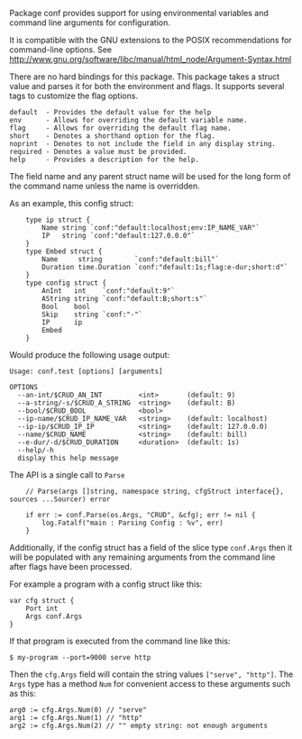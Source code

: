 Package conf provides support for using environmental variables and command
line arguments for configuration.

It is compatible with the GNU extensions to the POSIX recommendations
for command-line options. See
http://www.gnu.org/software/libc/manual/html_node/Argument-Syntax.html

There are no hard bindings for this package. This package takes a struct
value and parses it for both the environment and flags. It supports several tags
to customize the flag options.

	default  - Provides the default value for the help
	env      - Allows for overriding the default variable name.
	flag     - Allows for overriding the default flag name.
	short    - Denotes a shorthand option for the flag.
	noprint  - Denotes to not include the field in any display string.
	required - Denotes a value must be provided.
	help     - Provides a description for the help.

The field name and any parent struct name will be used for the long form of
the command name unless the name is overridden.

As an example, this config struct:
```
	type ip struct {
		Name string `conf:"default:localhost;env:IP_NAME_VAR"`
		IP   string `conf:"default:127.0.0.0"`
	}
	type Embed struct {
		Name     string        `conf:"default:bill"`
		Duration time.Duration `conf:"default:1s;flag:e-dur;short:d"`
	}
	type config struct {
		AnInt   int    `conf:"default:9"`
		AString string `conf:"default:B;short:s"`
		Bool    bool
		Skip    string `conf:"-"`
		IP      ip
		Embed
	}
```
Would produce the following usage output:
```
Usage: conf.test [options] [arguments]

OPTIONS
  --an-int/$CRUD_AN_INT         <int>       (default: 9)
  --a-string/-s/$CRUD_A_STRING  <string>    (default: B)
  --bool/$CRUD_BOOL             <bool>
  --ip-name/$CRUD_IP_NAME_VAR   <string>    (default: localhost)
  --ip-ip/$CRUD_IP_IP           <string>    (default: 127.0.0.0)
  --name/$CRUD_NAME             <string>    (default: bill)
  --e-dur/-d/$CRUD_DURATION     <duration>  (default: 1s)
  --help/-h
  display this help message
```

The API is a single call to `Parse`
```
	// Parse(args []string, namespace string, cfgStruct interface{}, sources ...Sourcer) error

	if err := conf.Parse(os.Args, "CRUD", &cfg); err != nil {
		log.Fatalf("main : Parsing Config : %v", err)
	}
```

Additionally, if the config struct has a field of the slice type `conf.Args`
then it will be populated with any remaining arguments from the command line
after flags have been processed.

For example a program with a config struct like this:

```
var cfg struct {
	Port int
	Args conf.Args
}
```

If that program is executed from the command line like this:

```
$ my-program --port=9000 serve http
```

Then the `cfg.Args` field will contain the string values `["serve", "http"]`.
The `Args` type has a method `Num` for convenient access to these arguments
such as this:

```
arg0 := cfg.Args.Num(0) // "serve"
arg1 := cfg.Args.Num(1) // "http"
arg2 := cfg.Args.Num(2) // "" empty string: not enough arguments
```

